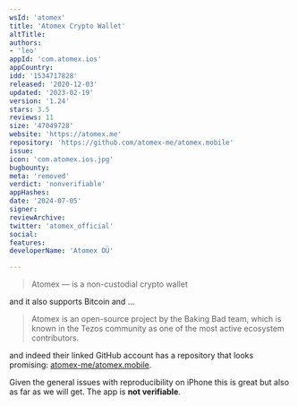 ```yaml
---
wsId: 'atomex'
title: 'Atomex Crypto Wallet'
altTitle: 
authors:
- 'leo'
appId: 'com.atomex.ios'
appCountry: 
idd: '1534717828'
released: '2020-12-03'
updated: '2023-02-19'
version: '1.24'
stars: 3.5
reviews: 11
size: '47049728'
website: 'https://atomex.me'
repository: 'https://github.com/atomex-me/atomex.mobile'
issue: 
icon: 'com.atomex.ios.jpg'
bugbounty: 
meta: 'removed'
verdict: 'nonverifiable'
appHashes: 
date: '2024-07-05'
signer: 
reviewArchive: 
twitter: 'atomex_official'
social: 
features: 
developerName: 'Atomex OÜ'

---
```


> Atomex — is a non-custodial crypto wallet

and it also supports Bitcoin and ...

> Atomex is an open-source project by the Baking Bad team, which is known in the
  Tezos community as one of the most active ecosystem contributors.

and indeed their linked GitHub account has a repository that looks promising:
[atomex-me/atomex.mobile](https://github.com/atomex-me/atomex.mobile).

Given the general issues with reproducibility on iPhone this is great but also
as far as we will get. The app is **not verifiable**.